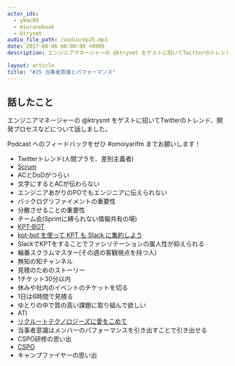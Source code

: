 ```yaml
---
actor_ids:
  - ykmc09
  - miuranobuak
  - ktrysmt
audio_file_path: /audio/ep25.mp3
date: 2017-08-06 00:00:00 +0900
description: エンジニアマネージャーの @ktrysmt をゲストに招いてTwitterのトレンド、開発プロセスなどについて話しました。

layout: article
title: "#25 当事者意識とパフォーマンス"
---
```


## 話したこと
エンジニアマネージャーの @ktrysmt をゲストに招いてTwitterのトレンド、開発プロセスなどについて話しました。

Podcast へのフィードバックをぜひ #omoiyarifm までお願いします！

- Twitterトレンド(人間プラモ、差別主義者)
- [Scrum](https://www.scrumguides.org/docs/scrumguide/v2016/2016-Scrum-Guide-Japanese.pdf)
- ACとDoDがつらい
- 文字にするとACが伝わらない
- エンジニアあがりのPOでもエンジニアに伝えられない
- バックログリファイメントの重要性
- 分散させることの重要性
- チーム会(Sprintに縛られない情報共有の場)
- [KPT-BOT](https://github.com/ohbarye/kpt-bot)
- [kpt-bot を使って KPT も Slack に集約しよう](http://qiita.com/ohbarye/items/73e3ccdaa25b3cba8aa9)
- SlackでKPTをすることでファシリテーションの属人性が抑えられる
- 輪番スクラムマスター(その週の客観視点を持つ人)
- 無知の知チャンネル
- 見積のためのストーリー
- 1チケット30分以内	
- 休みや社内のイベントのチケットを切る
- 1日は6時間で見積る
- ゆとりの中で質の高い課題に取り組んで欲しい
- ATI
- [リクルートテクノロジーズに愛をこめて](http://jeffsuke.hatenablog.com/entry/2014/12/25/214652)
- 当事者意識はメンバーのパフォーマンスを引き出すことで引き出せる
- CSPO研修の思い出
- [CSPO](https://www.scrumalliance.org/certifications/practitioners/cspo-certification)
- キャンプファイヤーの思い出
